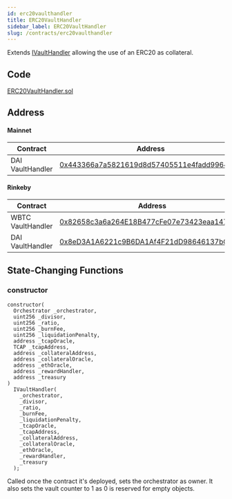 ```yaml
---
id: erc20vaulthandler
title: ERC20VaultHandler
sidebar_label: ERC20VaultHandler
slug: /contracts/erc20vaulthandler
---
```


Extends [IVaultHandler](/contracts/ivaulthandler) allowing the use of an ERC20 as collateral.

## Code

[ERC20VaultHandler.sol](https://github.com/cryptexfinance/contracts/blob/master/contracts/ERC20VaultHandler.sol)

## Address

#### Mainnet

| Contract          | Address                                                                                                                            |
| ----------------- | ---------------------------------------------------------------------------------------------------------------------------------- |
| DAI VaultHandler  | [0x443366a7a5821619d8d57405511e4fadd9964771](https://etherscan.io/address/0x443366a7a5821619d8d57405511e4fadd9964771#code) |

#### Rinkeby

| Contract          | Address                                                                                                                            |
| ----------------- | ---------------------------------------------------------------------------------------------------------------------------------- |
| WBTC VaultHandler | [0x82658c3a6a264E18B477cFe07e73423eaa147214](https://rinkeby.etherscan.io/address/0x82658c3a6a264E18B477cFe07e73423eaa147214#code) |
| DAI VaultHandler  | [0x8eD3A1A6221c9B6DA1Af4F21dD98646137bCa5ad](https://rinkeby.etherscan.io/address/0x8eD3A1A6221c9B6DA1Af4F21dD98646137bCa5ad#code) |

## State-Changing Functions

### constructor

```sol
constructor(
  Orchestrator _orchestrator,
  uint256 _divisor,
  uint256 _ratio,
  uint256 _burnFee,
  uint256 _liquidationPenalty,
  address _tcapOracle,
  TCAP _tcapAddress,
  address _collateralAddress,
  address _collateralOracle,
  address _ethOracle,
  address _rewardHandler,
  address _treasury
)
  IVaultHandler(
    _orchestrator,
    _divisor,
    _ratio,
    _burnFee,
    _liquidationPenalty,
    _tcapOracle,
    _tcapAddress,
    _collateralAddress,
    _collateralOracle,
    _ethOracle,
    _rewardHandler,
    _treasury
  );
```

Called once the contract it's deployed, sets the orchestrator as owner. It also sets the vault counter to 1 as 0 is reserved for empty objects.
